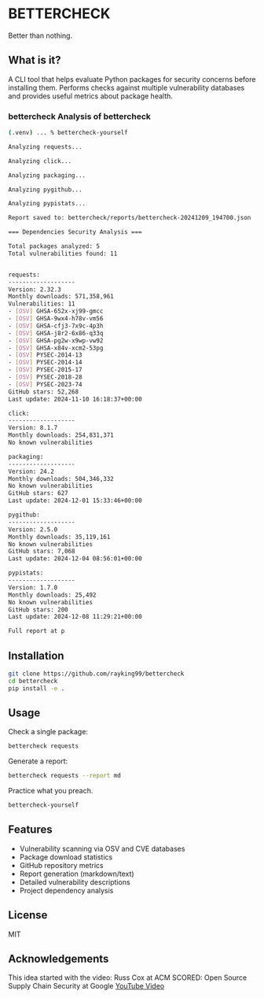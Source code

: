 # BETTERCHECK

Better than nothing.

## What is it?

A CLI tool that helps evaluate Python packages for security concerns before installing them. Performs checks against multiple vulnerability databases and provides useful metrics about package health.

### bettercheck Analysis of bettercheck
```sh
(.venv) ... % bettercheck-yourself

Analyzing requests...

Analyzing click...

Analyzing packaging...

Analyzing pygithub...

Analyzing pypistats...

Report saved to: bettercheck/reports/bettercheck-20241209_194700.json

=== Dependencies Security Analysis ===

Total packages analyzed: 5
Total vulnerabilities found: 11


requests:
-------------------
Version: 2.32.3
Monthly downloads: 571,358,961
Vulnerabilities: 11
- [OSV] GHSA-652x-xj99-gmcc
- [OSV] GHSA-9wx4-h78v-vm56
- [OSV] GHSA-cfj3-7x9c-4p3h
- [OSV] GHSA-j8r2-6x86-q33q
- [OSV] GHSA-pg2w-x9wp-vw92
- [OSV] GHSA-x84v-xcm2-53pg
- [OSV] PYSEC-2014-13
- [OSV] PYSEC-2014-14
- [OSV] PYSEC-2015-17
- [OSV] PYSEC-2018-28
- [OSV] PYSEC-2023-74
GitHub stars: 52,268
Last update: 2024-11-10 16:18:37+00:00

click:
-------------------
Version: 8.1.7
Monthly downloads: 254,831,371
No known vulnerabilities

packaging:
-------------------
Version: 24.2
Monthly downloads: 504,346,332
No known vulnerabilities
GitHub stars: 627
Last update: 2024-12-01 15:33:46+00:00

pygithub:
-------------------
Version: 2.5.0
Monthly downloads: 35,119,161
No known vulnerabilities
GitHub stars: 7,068
Last update: 2024-12-04 08:56:01+00:00

pypistats:
-------------------
Version: 1.7.0
Monthly downloads: 25,492
No known vulnerabilities
GitHub stars: 200
Last update: 2024-12-08 11:29:21+00:00

Full report at p
```

## Installation


```bash
git clone https://github.com/rayking99/bettercheck
cd bettercheck
pip install -e .
```

## Usage

Check a single package:
```bash
bettercheck requests
```

Generate a report:
```bash
bettercheck requests --report md
```

Practice what you preach. 
```bash
bettercheck-yourself
```

## Features

- Vulnerability scanning via OSV and CVE databases
- Package download statistics
- GitHub repository metrics
- Report generation (markdown/text)
- Detailed vulnerability descriptions
- Project dependency analysis

## License

MIT


## Acknowledgements

This idea started with the video: Russ Cox at ACM SCORED: Open Source Supply Chain Security at Google [YouTube Video](https://www.youtube.com/watch?v=6H-V-0oQvCA)
